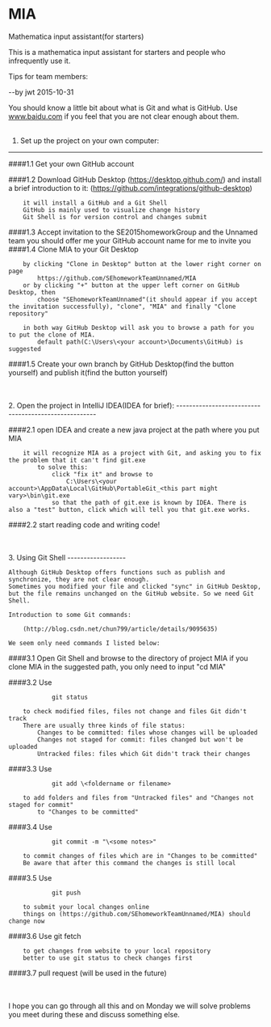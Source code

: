 # MIA
Mathematica input assistant(for starters)


This is a mathematica input assistant for starters and people who infrequently use it.



Tips for team members:

--by jwt 2015-10-31

You should know a little bit about what is Git and what is GitHub.
Use www.baidu.com if you feel that you are not clear enough about them.
<br>
<br>
1. Set up the project on your own computer:
--------------------------------------------

####1.1 Get your own GitHub account

####1.2 Download GitHub Desktop (https://desktop.github.com/) and install
        a brief introduction to it: (https://github.com/integrations/github-desktop)
        
        it will install a GitHub and a Git Shell
        GitHub is mainly used to visualize change history
        Git Shell is for version control and changes submit
####1.3 Accept invitation to the SE2015homeworkGroup and the Unnamed team
        you should offer me your GitHub account name for me to invite you
####1.4 Clone MIA to your Git Desktop 
    
        by clicking "Clone in Desktop" button at the lower right corner on page 
            https://github.com/SEhomeworkTeamUnnamed/MIA
        or by clicking "+" button at the upper left corner on GitHub Desktop, then
            choose "SEhomeworkTeamUnnamed"(it should appear if you accept the invitation successfully), "clone", "MIA" and finally "Clone repository"
            
        in both way GitHub Desktop will ask you to browse a path for you to put the clone of MIA.
            default path(C:\Users\<your account>\Documents\GitHub) is suggested
            
####1.5 Create your own branch by GitHub Desktop(find the button yourself) and publish it(find the button yourself)
    
<br>
<br>
2. Open the project in IntelliJ IDEA(IDEA for brief):
-----------------------------------------------------

####2.1 open IDEA and create a new java project at the path where you put MIA
    
        it will recognize MIA as a project with Git, and asking you to fix the problem that it can't find git.exe
            to solve this: 
                click "fix it" and browse to 
                    C:\Users\<your account>\AppData\Local\GitHub\PortableGit_<this part might vary>\bin\git.exe
                so that the path of git.exe is known by IDEA. There is also a "test" button, click which will tell you that git.exe works.
        
####2.2 start reading code and writing code!

<br>
<br>
3. Using Git Shell
------------------

    Although GitHub Desktop offers functions such as publish and synchronize, they are not clear enough. 
    Sometimes you modified your file and clicked "sync" in GitHub Desktop, but the file remains unchanged on the GitHub website. So we need Git Shell.
    
    Introduction to some Git commands:
    
        (http://blog.csdn.net/chun799/article/details/9095635)
        
    We seem only need commands I listed below:
    
####3.1 Open Git Shell and browse to the directory of project MIA
        if you clone MIA in the suggested path, you only need to input "cd MIA"
        
####3.2 Use 
    
                git status
                
        to check modified files, files not change and files Git didn't track
        There are usually three kinds of file status:
            Changes to be committed: files whose changes will be uploaded
            Changes not staged for commit: files changed but won't be uploaded
            Untracked files: files which Git didn't track their changes
            
####3.3 Use 
    
                git add \<foldername or filename>
                
        to add folders and files from "Untracked files" and "Changes not staged for commit"
            to "Changes to be committed"
            
####3.4 Use 
    
                git commit -m "\<some notes>"
                
        to commit changes of files which are in "Changes to be committed"
        Be aware that after this command the changes is still local
        
####3.5 Use
    
                git push
                
        to submit your local changes online
        things on (https://github.com/SEhomeworkTeamUnnamed/MIA) should change now

####3.6 Use
                git fetch
        
        to get changes from website to your local repository
        better to use git status to check changes first

####3.7 pull request
        (will be used in the future)
        
<br>
<br>
I hope you can go through all this and on Monday we will solve problems you meet during these and discuss something else.
    
